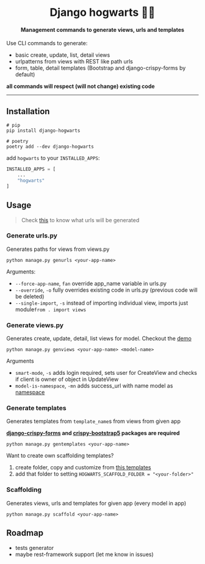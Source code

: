 <h1 align="center">Django hogwarts 🧙‍♂️</h1>
<h4 align="center">Management commands to generate views, urls and templates</h4>

Use CLI commands to generate:
- basic create, update, list, detail views
- urlpatterns from views with REST like path urls
- form, table, detail templates (Bootstrap and django-crispy-forms by default)

**all commands will respect (will not change) existing code**

---

## Installation
```shell
# pip
pip install django-hogwarts

# poetry
poetry add --dev django-hogwarts
```

add `hogwarts` to your `INSTALLED_APPS`:
``` python
INSTALLED_APPS = [
    ...
    "hogwarts"
]
```

## Usage
> Check [this](./docs/conventions.md) to know what urls will be generated
### Generate urls.py
Generates paths for views from views.py
```
python manage.py genurls <your-app-name>
```

Arguments:
- `--force-app-name`, `fan` override app_name variable in urls.py 
- `--override`, `-o` fully overrides existing code in urls.py (previous code will be deleted)
- `--single-import`, `-s` instead of importing individual view, imports just module`from . import views`

### Generate views.py
Generates create, update, detail, list views for model.
Checkout the [demo](./docs/gen_views_example.md)
```
python manage.py genviews <your-app-name> <model-name>
```
Arguments
- `smart-mode`, `-s` adds login required, sets user for CreateView and checks if client is owner of object in UpdateView
- `model-is-namespace`, `-mn` adds success_url with name model as [namespace](https://docs.djangoproject.com/en/4.2/topics/http/urls/#url-namespaces)

### Generate templates
Generates templates from `template_name`s from views from given app

**[django-crispy-forms](https://github.com/django-crispy-forms/django-crispy-forms) and
[crispy-bootstrap5](https://github.com/django-crispy-forms/crispy-bootstrap5) packages are required**

``` 
python manage.py gentemplates <your-app-name>
```

Want to create own scaffolding templates? 
1. create folder, copy and customize from [this templates](https://github.com/adiletto64/django-hogwarts/tree/master/hogwarts/scaffold)
2. add that folder to setting `HOGWARTS_SCAFFOLD_FOLDER = "<your-folder>"`

### Scaffolding

Generates views, urls and templates for given app (every model in app)

``` 
python manage.py scaffold <your-app-name>
```


## Roadmap
- tests generator
- maybe rest-framework support (let me know in issues)


